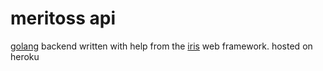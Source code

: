 # meritoss api

[golang](https://golang.org) backend written with help from the [iris](https://github.com/kataras/iris) web framework. hosted on heroku
